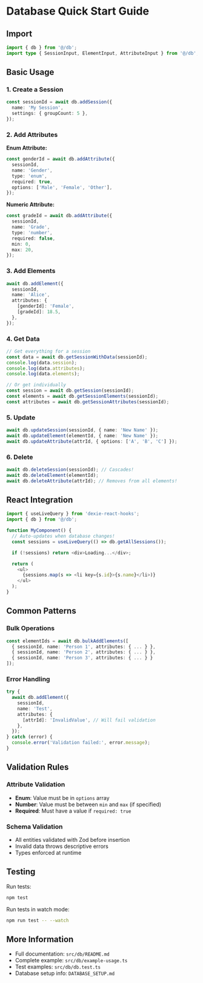 # Database Quick Start Guide

## Import

```typescript
import { db } from '@/db';
import type { SessionInput, ElementInput, AttributeInput } from '@/db';
```

## Basic Usage

### 1. Create a Session

```typescript
const sessionId = await db.addSession({
  name: 'My Session',
  settings: { groupCount: 5 },
});
```

### 2. Add Attributes

**Enum Attribute:**

```typescript
const genderId = await db.addAttribute({
  sessionId,
  name: 'Gender',
  type: 'enum',
  required: true,
  options: ['Male', 'Female', 'Other'],
});
```

**Numeric Attribute:**

```typescript
const gradeId = await db.addAttribute({
  sessionId,
  name: 'Grade',
  type: 'number',
  required: false,
  min: 0,
  max: 20,
});
```

### 3. Add Elements

```typescript
await db.addElement({
  sessionId,
  name: 'Alice',
  attributes: {
    [genderId]: 'Female',
    [gradeId]: 18.5,
  },
});
```

### 4. Get Data

```typescript
// Get everything for a session
const data = await db.getSessionWithData(sessionId);
console.log(data.session);
console.log(data.attributes);
console.log(data.elements);

// Or get individually
const session = await db.getSession(sessionId);
const elements = await db.getSessionElements(sessionId);
const attributes = await db.getSessionAttributes(sessionId);
```

### 5. Update

```typescript
await db.updateSession(sessionId, { name: 'New Name' });
await db.updateElement(elementId, { name: 'New Name' });
await db.updateAttribute(attrId, { options: ['A', 'B', 'C'] });
```

### 6. Delete

```typescript
await db.deleteSession(sessionId); // Cascades!
await db.deleteElement(elementId);
await db.deleteAttribute(attrId); // Removes from all elements!
```

## React Integration

```typescript
import { useLiveQuery } from 'dexie-react-hooks';
import { db } from '@/db';

function MyComponent() {
  // Auto-updates when database changes!
  const sessions = useLiveQuery(() => db.getAllSessions());

  if (!sessions) return <div>Loading...</div>;

  return (
    <ul>
      {sessions.map(s => <li key={s.id}>{s.name}</li>)}
    </ul>
  );
}
```

## Common Patterns

### Bulk Operations

```typescript
const elementIds = await db.bulkAddElements([
  { sessionId, name: 'Person 1', attributes: { ... } },
  { sessionId, name: 'Person 2', attributes: { ... } },
  { sessionId, name: 'Person 3', attributes: { ... } }
]);
```

### Error Handling

```typescript
try {
  await db.addElement({
    sessionId,
    name: 'Test',
    attributes: {
      [attrId]: 'InvalidValue', // Will fail validation
    },
  });
} catch (error) {
  console.error('Validation failed:', error.message);
}
```

## Validation Rules

### Attribute Validation

- **Enum**: Value must be in `options` array
- **Number**: Value must be between `min` and `max` (if specified)
- **Required**: Must have a value if `required: true`

### Schema Validation

- All entities validated with Zod before insertion
- Invalid data throws descriptive errors
- Types enforced at runtime

## Testing

Run tests:

```bash
npm test
```

Run tests in watch mode:

```bash
npm run test -- --watch
```

## More Information

- Full documentation: `src/db/README.md`
- Complete example: `src/db/example-usage.ts`
- Test examples: `src/db/db.test.ts`
- Database setup info: `DATABASE_SETUP.md`
